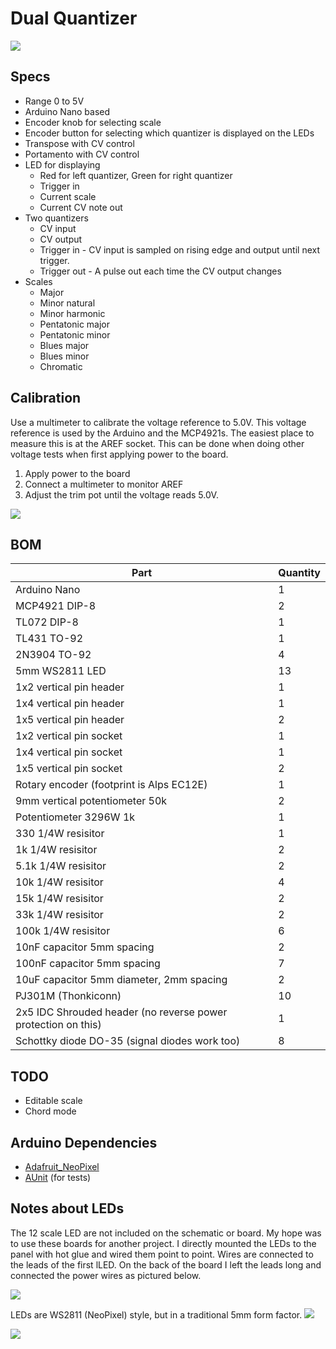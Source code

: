 # Dual Quantizer
![](images/photo_right.jpg)

## Specs
 * Range 0 to 5V
 * Arduino Nano based
 * Encoder knob for selecting scale
 * Encoder button for selecting which quantizer is displayed on the LEDs
 * Transpose with CV control
 * Portamento with CV control
 * LED for displaying
    * Red for left quantizer, Green for right quantizer
    * Trigger in
    * Current scale
    * Current CV note out
 * Two quantizers
    * CV input
    * CV output
    * Trigger in - CV input is sampled on rising edge and output until next trigger.
    * Trigger out - A pulse out each time the CV output changes
 * Scales
    * Major
    * Minor natural
    * Minor harmonic
    * Pentatonic major
    * Pentatonic minor
    * Blues major
    * Blues minor
    * Chromatic

## Calibration
Use a multimeter to calibrate the voltage reference to 5.0V. This voltage reference is used by the Arduino and the MCP4921s. The easiest place to measure this is at the AREF socket. This can be done when doing other voltage tests when first applying power to the board.
1. Apply power to the board
1. Connect a multimeter to monitor AREF
1. Adjust the trim pot until the voltage reads 5.0V.

![](images/calibration.jpg)

## BOM
| Part | Quantity |
|-----|-----|
| Arduino Nano | 1 |
| MCP4921 DIP-8 | 2 |
| TL072 DIP-8 | 1 |
| TL431 TO-92 | 1 |
| 2N3904 TO-92 | 4 |
| 5mm WS2811 LED | 13 |
| 1x2 vertical pin header | 1 |
| 1x4 vertical pin header | 1 |
| 1x5 vertical pin header | 2 |
| 1x2 vertical pin socket | 1 |
| 1x4 vertical pin socket | 1 |
| 1x5 vertical pin socket | 2 |
| Rotary encoder (footprint is Alps EC12E) | 1 |
| 9mm vertical potentiometer 50k | 2 |
| Potentiometer 3296W 1k | 1 |
| 330 1/4W resisitor | 1 |
| 1k 1/4W resisitor | 2 |
| 5.1k 1/4W resisitor | 2 |
| 10k 1/4W resisitor | 4 |
| 15k 1/4W resisitor | 2 |
| 33k 1/4W resisitor | 2 |
| 100k 1/4W resisitor | 6 |
| 10nF capacitor 5mm spacing | 2 |
| 100nF capacitor 5mm spacing | 7 |
| 10uF capacitor 5mm diameter, 2mm spacing | 2 |
| PJ301M (Thonkiconn) | 10 |
| 2x5 IDC Shrouded header (no reverse power protection on this) | 1 |
| Schottky diode DO-35 (signal diodes work too) | 8 |

## TODO
 * Editable scale
 * Chord mode

## Arduino Dependencies
 * [Adafruit_NeoPixel](https://github.com/adafruit/Adafruit_NeoPixel)
 * [AUnit](https://github.com/bxparks/AUnit) (for tests)

## Notes about LEDs
The 12 scale LED are not included on the schematic or board. My hope was to use these boards for another project. I directly mounted the LEDs to the panel with hot glue and wired them point to point. Wires are connected to the leads of the first lLED. On the back of the board I left the leads long and connected the power wires as pictured below.

![](images/led_p2p_panel_wiring.jpg)

LEDs are WS2811 (NeoPixel) style, but in a traditional 5mm form factor.
![](images/leds.png)

![](images/photo_left.jpg)

